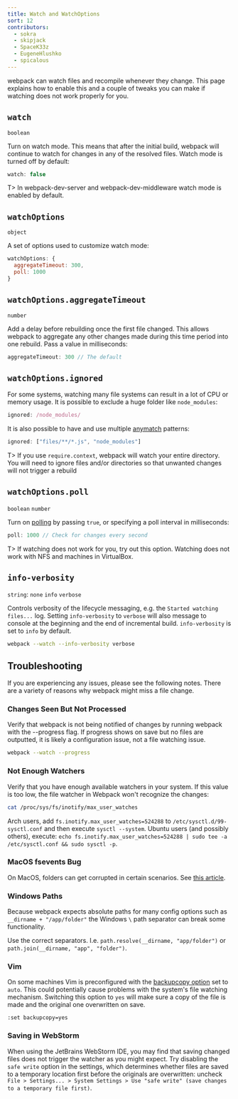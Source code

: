 ```yaml
---
title: Watch and WatchOptions
sort: 12
contributors:
  - sokra
  - skipjack
  - SpaceK33z
  - EugeneHlushko
  - spicalous
---
```


webpack can watch files and recompile whenever they change. This page explains how to enable this and a couple of tweaks you can make if watching does not work properly for you.


## `watch`

`boolean`

Turn on watch mode. This means that after the initial build, webpack will continue to watch for changes in any of the resolved files. Watch mode is turned off by default:

```js
watch: false
```

T> In webpack-dev-server and webpack-dev-middleware watch mode is enabled by default.


## `watchOptions`

`object`

A set of options used to customize watch mode:

```js
watchOptions: {
  aggregateTimeout: 300,
  poll: 1000
}
```


## `watchOptions.aggregateTimeout`

`number`

Add a delay before rebuilding once the first file changed. This allows webpack to aggregate any other changes made during this time period into one rebuild. Pass a value in milliseconds:

```js
aggregateTimeout: 300 // The default
```


## `watchOptions.ignored`

For some systems, watching many file systems can result in a lot of CPU or memory usage. It is possible to exclude a huge folder like `node_modules`:

```js
ignored: /node_modules/
```

It is also possible to have and use multiple [anymatch](https://github.com/micromatch/anymatch) patterns:

```js
ignored: ["files/**/*.js", "node_modules"]
```

T> If you use `require.context`, webpack will watch your entire directory. You will need to ignore files and/or directories so that unwanted changes will not trigger a rebuild


## `watchOptions.poll`

`boolean` `number`

Turn on [polling](https://whatis.techtarget.com/definition/polling) by passing `true`, or specifying a poll interval in milliseconds:

```js
poll: 1000 // Check for changes every second
```

T> If watching does not work for you, try out this option. Watching does not work with NFS and machines in VirtualBox.


## `info-verbosity`

`string`: `none` `info` `verbose`

Controls verbosity of the lifecycle messaging, e.g. the `Started watching files...` log. Setting `info-verbosity` to `verbose` will also message to console at the beginning and the end of incremental build. `info-verbosity` is set to `info` by default.

```bash
webpack --watch --info-verbosity verbose
```


## Troubleshooting

If you are experiencing any issues, please see the following notes. There are a variety of reasons why webpack might miss a file change.

### Changes Seen But Not Processed

Verify that webpack is not being notified of changes by running webpack with the --progress flag. If progress shows on save but no files are outputted, it is likely a configuration issue, not a file watching issue.

```bash
webpack --watch --progress
```

### Not Enough Watchers

Verify that you have enough available watchers in your system. If this value is too low, the file watcher in Webpack won't recognize the changes:

```bash
cat /proc/sys/fs/inotify/max_user_watches
```

Arch users, add `fs.inotify.max_user_watches=524288` to `/etc/sysctl.d/99-sysctl.conf` and then execute `sysctl --system`. Ubuntu users (and possibly others), execute: `echo fs.inotify.max_user_watches=524288 | sudo tee -a /etc/sysctl.conf && sudo sysctl -p`.

### MacOS fsevents Bug

On MacOS, folders can get corrupted in certain scenarios. See [this article](https://github.com/livereload/livereload-site/blob/master/livereload.com/_articles/troubleshooting/os-x-fsevents-bug-may-prevent-monitoring-of-certain-folders.md).

### Windows Paths

Because webpack expects absolute paths for many config options such as `__dirname + "/app/folder"` the Windows `\` path separator can break some functionality.

Use the correct separators. I.e. `path.resolve(__dirname, "app/folder")` or `path.join(__dirname, "app", "folder")`.

### Vim

On some machines Vim is preconfigured with the [backupcopy option](http://vimdoc.sourceforge.net/htmldoc/options.html#'backupcopy') set to `auto`. This could potentially cause problems with the system's file watching mechanism. Switching this option to `yes` will make sure a copy of the file is made and the original one overwritten on save. 

`:set backupcopy=yes`

### Saving in WebStorm

When using the JetBrains WebStorm IDE, you may find that saving changed files does not trigger the watcher as you might expect. Try disabling the `safe write` option in the settings, which determines whether files are saved to a temporary location first before the originals are overwritten: uncheck `File > Settings... > System Settings > Use "safe write" (save changes to a temporary file first)`.
